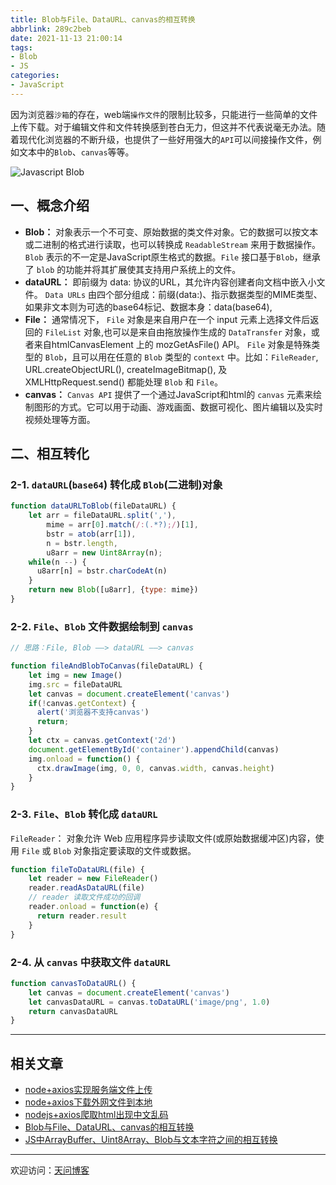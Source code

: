 ```yaml
---
title: Blob与File、DataURL、canvas的相互转换
abbrlink: 289c2beb
date: 2021-11-13 21:00:14
tags:
- Blob
- JS
categories:
- JavaScript
---
```


因为浏览器`沙箱`的存在，web端`操作文件`的限制比较多，只能进行一些简单的文件上传下载。对于编辑文件和文件转换感到苍白无力，但这并不代表说毫无办法。随着现代化浏览器的不断升级，也提供了一些好用强大的`API`可以间接操作文件，例如文本中的`Blob`、`canvas`等等。

![Javascript Blob](https://tiven.cn/static/img/img-blob-Prk_TalUvK27SMM6xR2W0.jpg)

<!-- more -->

## 一、概念介绍

* **Blob：** 对象表示一个不可变、原始数据的类文件对象。它的数据可以按文本或二进制的格式进行读取，也可以转换成 `ReadableStream` 来用于数据操作。
  `Blob` 表示的不一定是JavaScript原生格式的数据。`File` 接口基于`Blob`，继承了 `blob` 的功能并将其扩展使其支持用户系统上的文件。
* **dataURL：** 即前缀为 data: 协议的URL，其允许内容创建者向文档中嵌入小文件。
  `Data URLs` 由四个部分组成：前缀(data:)、指示数据类型的MIME类型、如果非文本则为可选的base64标记、数据本身：data(base64),
* **File：** 通常情况下， `File` 对象是来自用户在一个 input 元素上选择文件后返回的 `FileList` 对象,也可以是来自由拖放操作生成的 `DataTransfer` 对象，或者来自htmlCanvasElement 上的 mozGetAsFile() API。
  `File` 对象是特殊类型的 `Blob`，且可以用在任意的 `Blob` 类型的 `context` 中。比如：`FileReader`, URL.createObjectURL(), createImageBitmap(), 及 XMLHttpRequest.send() 都能处理 `Blob` 和 `File`。
* **canvas：** `Canvas API` 提供了一个通过JavaScript和html的 `canvas` 元素来绘制图形的方式。它可以用于动画、游戏画面、数据可视化、图片编辑以及实时视频处理等方面。

## 二、相互转化

### 2-1. `dataURL`(`base64`) 转化成 `Blob`(二进制)对象

```js
function dataURLToBlob(fileDataURL) {
    let arr = fileDataURL.split(','),
        mime = arr[0].match(/:(.*?);/)[1],
        bstr = atob(arr[1]),
        n = bstr.length,
        u8arr = new Uint8Array(n);
    while(n --) {
      u8arr[n] = bstr.charCodeAt(n)
    }
    return new Blob([u8arr], {type: mime})
}
```

### 2-2. `File`、`Blob` 文件数据绘制到 `canvas`

```js
// 思路：File, Blob ——> dataURL ——> canvas

function fileAndBlobToCanvas(fileDataURL) {
    let img = new Image()
    img.src = fileDataURL
    let canvas = document.createElement('canvas')
    if(!canvas.getContext) {
      alert('浏览器不支持canvas')
      return;
    }
    let ctx = canvas.getContext('2d')
    document.getElementById('container').appendChild(canvas)
    img.onload = function() {
      ctx.drawImage(img, 0, 0, canvas.width, canvas.height)
    }
}
```

### 2-3. `File`、`Blob` 转化成 `dataURL`

`FileReader`： 对象允许 Web 应用程序异步读取文件(或原始数据缓冲区)内容，使用 `File` 或 `Blob` 对象指定要读取的文件或数据。

```js
function fileToDataURL(file) {
    let reader = new FileReader()
    reader.readAsDataURL(file)
    // reader 读取文件成功的回调
    reader.onload = function(e) {
      return reader.result
    }
}
```

### 2-4. 从 `canvas` 中获取文件 `dataURL`

```js
function canvasToDataURL() {
    let canvas = document.createElement('canvas')
    let canvasDataURL = canvas.toDataURL('image/png', 1.0)
    return canvasDataURL
}
```

---

## 相关文章

* [node+axios实现服务端文件上传](https://tiven.cn/p/c25ecc37/ "node+axios实现服务端文件上传 | 天问博客")
* [node+axios下载外网文件到本地](https://tiven.cn/p/9b735250/ "node+axios下载外网文件到本地 | 天问博客")
* [nodejs+axios爬取html出现中文乱码](https://tiven.cn/p/f29b2a0e/ "nodejs+axios爬取html出现中文乱码 | 天问博客")
* [Blob与File、DataURL、canvas的相互转换](https://tiven.cn/p/289c2beb/ "Blob与File、DataURL、canvas的相互转换 | 天问博客")
* [JS中ArrayBuffer、Uint8Array、Blob与文本字符之间的相互转换](https://tiven.cn/p/cfd370d0/ "JS中ArrayBuffer、Uint8Array、Blob与文本字符之间的相互转换 | 天问博客")

---

欢迎访问：[天问博客](https://tiven.cn/p/289c2beb/ "天问博客")
